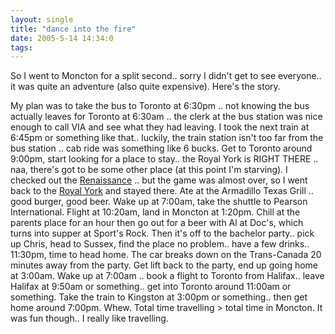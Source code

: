 ```yaml
---
layout: single
title: "dance into the fire"
date: 2005-5-14 14:34:0
tags: 
---
```


So I went to Moncton for a split second.. sorry I didn't get to see everyone.. it was quite an adventure (also quite expensive). Here's the story.

My plan was to take the bus to Toronto at 6:30pm .. not knowing the bus actually leaves for Toronto at 6:30am .. the clerk at the bus station was nice enough to call VIA and see what they had leaving. I took the next train at 6:45pm or something like that.. luckily, the train station isn't too far from the bus station .. cab ride was something like 6 bucks. Get to Toronto around 9:00pm, start looking for a place to stay.. the Royal York is RIGHT THERE .. naa, there's got to be some other place (at this point I'm starving). I checked out the [Renaissance][1] .. but the game was almost over, so I went back to the [Royal York][2] and stayed there. Ate at the Armadillo Texas Grill .. good burger, good beer. Wake up at 7:00am, take the shuttle to Pearson International. Flight at 10:20am, land in Moncton at 1:20pm. Chill at the parents place for an hour then go out for a beer with Al at Doc's, which turns into supper at Sport's Rock. Then it's off to the bachelor party.. pick up Chris, head to Sussex, find the place no problem.. have a few drinks.. 11:30pm, time to head home. The car breaks down on the Trans-Canada 20 minutes away from the party. Get lift back to the party, end up going home at 3:00am. Wake up at 7:00am .. book a flight to Toronto from Halifax.. leave Halifax at 9:50am or something.. get into Toronto around 11:00am or something. Take the train to Kingston at 3:00pm or something.. then get home around 7:00pm. Whew. Total time travelling > total time in Moncton. It was fun though.. I really like travelling.

   [1]: http://web.archive.org/web/20060202233548/http://marriott.com/property/propertypage/YYZBR
   [2]: http://web.archive.org/web/20060202233548/http://www.fairmont.com/royalyork/

